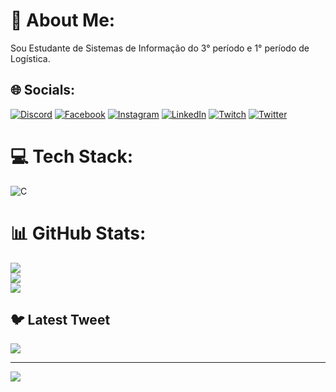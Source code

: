 # 💫 About Me:
Sou Estudante de Sistemas de Informação do 3° período e 1° período de Logística.


## 🌐 Socials:
[![Discord](https://img.shields.io/badge/Discord-%237289DA.svg?logo=discord&logoColor=white)](https://discord.gg/ToxiCris) [![Facebook](https://img.shields.io/badge/Facebook-%231877F2.svg?logo=Facebook&logoColor=white)](https://facebook.com/https://www.facebook.com/cris.albert.79) [![Instagram](https://img.shields.io/badge/Instagram-%23E4405F.svg?logo=Instagram&logoColor=white)](https://instagram.com/https://www.instagram.com/crisalbert28/) [![LinkedIn](https://img.shields.io/badge/LinkedIn-%230077B5.svg?logo=linkedin&logoColor=white)](https://linkedin.com/in/https://www.linkedin.com/in/cris-albert-b70162211/) [![Twitch](https://img.shields.io/badge/Twitch-%239146FF.svg?logo=Twitch&logoColor=white)](https://twitch.tv/CriSAlbert280) [![Twitter](https://img.shields.io/badge/Twitter-%231DA1F2.svg?logo=Twitter&logoColor=white)](https://twitter.com/@CrisRison) 

# 💻 Tech Stack:
![C](https://img.shields.io/badge/c-%2300599C.svg?style=plastic&logo=c&logoColor=white)
# 📊 GitHub Stats:
![](https://github-readme-stats.vercel.app/api?username=CrisAlbertRison&theme=merko&hide_border=false&include_all_commits=false&count_private=false)<br/>
![](https://github-readme-streak-stats.herokuapp.com/?user=CrisAlbertRison&theme=merko&hide_border=false)<br/>
![](https://github-readme-stats.vercel.app/api/top-langs/?username=CrisAlbertRison&theme=merko&hide_border=false&include_all_commits=false&count_private=false&layout=compact)

## 🐦 Latest Tweet
[![](https://gtce.itsvg.in/api?username=@CrisRison)](https://github.com/VishwaGauravIn/github-twitter-card-embed)

---
[![](https://visitcount.itsvg.in/api?id=CrisAlbertRison&icon=0&color=0)](https://visitcount.itsvg.in)

<!-- Proudly created with GPRM ( https://gprm.itsvg.in ) -->
